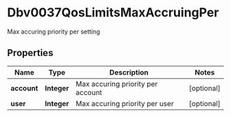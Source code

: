 

# Dbv0037QosLimitsMaxAccruingPer

Max accuring priority per setting

## Properties

| Name | Type | Description | Notes |
|------------ | ------------- | ------------- | -------------|
|**account** | **Integer** | Max accuring priority per account |  [optional] |
|**user** | **Integer** | Max accuring priority per user |  [optional] |



